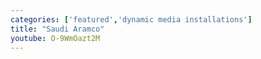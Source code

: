 ```yaml
---
categories: ['featured','dynamic media installations']
title: "Saudi Aramco"
youtube: O-9WmOazt2M
---
```

